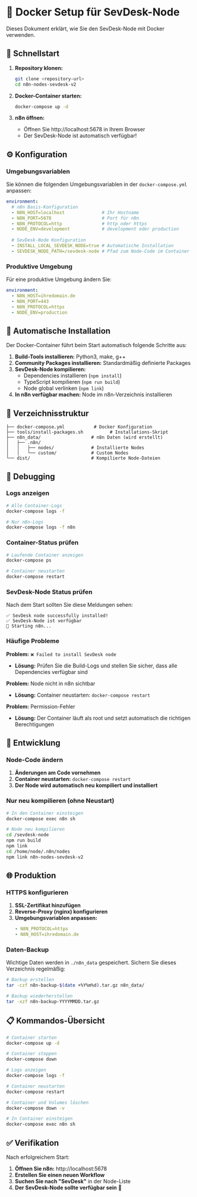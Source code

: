 # 🐳 Docker Setup für SevDesk-Node

Dieses Dokument erklärt, wie Sie den SevDesk-Node mit Docker verwenden.

## 🚀 Schnellstart

1. **Repository klonen:**
   ```bash
   git clone <repository-url>
   cd n8n-nodes-sevdesk-v2
   ```

2. **Docker-Container starten:**
   ```bash
   docker-compose up -d
   ```

3. **n8n öffnen:**
   - Öffnen Sie http://localhost:5678 in Ihrem Browser
   - Der SevDesk-Node ist automatisch verfügbar!

## ⚙️ Konfiguration

### Umgebungsvariablen

Sie können die folgenden Umgebungsvariablen in der `docker-compose.yml` anpassen:

```yaml
environment:
  # n8n Basis-Konfiguration
  - N8N_HOST=localhost              # Ihr Hostname
  - N8N_PORT=5678                   # Port für n8n
  - N8N_PROTOCOL=http               # http oder https
  - NODE_ENV=development            # development oder production
  
  # SevDesk-Node Konfiguration
  - INSTALL_LOCAL_SEVDESK_NODE=true # Automatische Installation
  - SEVDESK_NODE_PATH=/sevdesk-node # Pfad zum Node-Code im Container
```

### Produktive Umgebung

Für eine produktive Umgebung ändern Sie:

```yaml
environment:
  - N8N_HOST=ihredomain.de
  - N8N_PORT=443
  - N8N_PROTOCOL=https
  - NODE_ENV=production
```

## 🔧 Automatische Installation

Der Docker-Container führt beim Start automatisch folgende Schritte aus:

1. **Build-Tools installieren:** Python3, make, g++
2. **Community Packages installieren:** Standardmäßig definierte Packages
3. **SevDesk-Node kompilieren:**
   - Dependencies installieren (`npm install`)
   - TypeScript kompilieren (`npm run build`)
   - Node global verlinken (`npm link`)
4. **In n8n verfügbar machen:** Node im n8n-Verzeichnis installieren

## 📁 Verzeichnisstruktur

```
├── docker-compose.yml           # Docker Konfiguration
├── tools/install-packages.sh          # Installations-Skript
├── n8n_data/                   # n8n Daten (wird erstellt)
│   ├── .n8n/
│   │   ├── nodes/              # Installierte Nodes
│   │   └── custom/             # Custom Nodes
└── dist/                       # Kompilierte Node-Dateien
```

## 🐛 Debugging

### Logs anzeigen

```bash
# Alle Container-Logs
docker-compose logs -f

# Nur n8n-Logs
docker-compose logs -f n8n
```

### Container-Status prüfen

```bash
# Laufende Container anzeigen
docker-compose ps

# Container neustarten
docker-compose restart
```

### SevDesk-Node Status prüfen

Nach dem Start sollten Sie diese Meldungen sehen:

```
✅ SevDesk node successfully installed!
✅ SevDesk-Node ist verfügbar
🎉 Starting n8n...
```

### Häufige Probleme

**Problem:** `❌ Failed to install SevDesk node`
- **Lösung:** Prüfen Sie die Build-Logs und stellen Sie sicher, dass alle Dependencies verfügbar sind

**Problem:** Node nicht in n8n sichtbar
- **Lösung:** Container neustarten: `docker-compose restart`

**Problem:** Permission-Fehler
- **Lösung:** Der Container läuft als root und setzt automatisch die richtigen Berechtigungen

## 🔄 Entwicklung

### Node-Code ändern

1. **Änderungen am Code vornehmen**
2. **Container neustarten:** `docker-compose restart`
3. **Der Node wird automatisch neu kompiliert und installiert**

### Nur neu kompilieren (ohne Neustart)

```bash
# In den Container einsteigen
docker-compose exec n8n sh

# Node neu kompilieren
cd /sevdesk-node
npm run build
npm link
cd /home/node/.n8n/nodes
npm link n8n-nodes-sevdesk-v2
```

## 🌐 Produktion

### HTTPS konfigurieren

1. **SSL-Zertifikat hinzufügen**
2. **Reverse-Proxy (nginx) konfigurieren**
3. **Umgebungsvariablen anpassen:**
   ```yaml
   - N8N_PROTOCOL=https
   - N8N_HOST=ihredomain.de
   ```

### Daten-Backup

Wichtige Daten werden in `./n8n_data` gespeichert. Sichern Sie dieses Verzeichnis regelmäßig:

```bash
# Backup erstellen
tar -czf n8n-backup-$(date +%Y%m%d).tar.gz n8n_data/

# Backup wiederherstellen
tar -xzf n8n-backup-YYYYMMDD.tar.gz
```

## 📋 Kommandos-Übersicht

```bash
# Container starten
docker-compose up -d

# Container stoppen
docker-compose down

# Logs anzeigen
docker-compose logs -f

# Container neustarten
docker-compose restart

# Container und Volumes löschen
docker-compose down -v

# In Container einsteigen
docker-compose exec n8n sh
```

## ✅ Verifikation

Nach erfolgreichem Start:

1. **Öffnen Sie n8n:** http://localhost:5678
2. **Erstellen Sie einen neuen Workflow**
3. **Suchen Sie nach "SevDesk"** in der Node-Liste
4. **Der SevDesk-Node sollte verfügbar sein** 🎉 